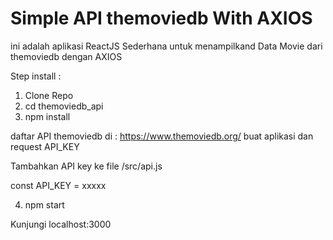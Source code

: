 # Simple API themoviedb With AXIOS

ini adalah aplikasi ReactJS Sederhana untuk menampilkand Data Movie dari themoviedb dengan AXIOS

Step install : 

1. Clone Repo
2. cd themoviedb_api
3. npm install

daftar API themoviedb di : https://www.themoviedb.org/
buat aplikasi dan request API_KEY

Tambahkan API key ke file /src/api.js 

const API_KEY = xxxxx

4. npm start

Kunjungi localhost:3000

